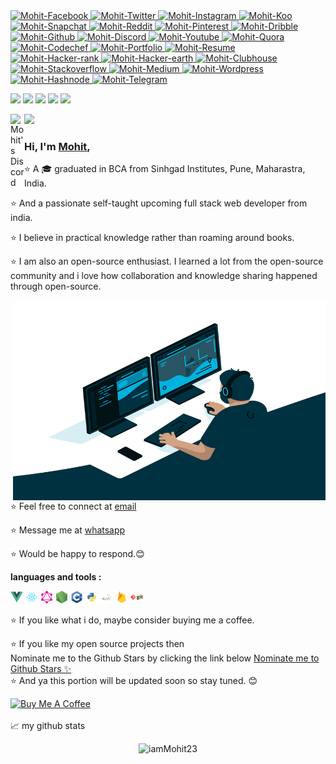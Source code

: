 <a href="https://facebook.com/iammohit23" target="blank">
    <img src="https://img.icons8.com/bubbles/100/000000/facebook-new.png" width = "70px" alt="Mohit-Facebook" />
  </a>
  
  <a href="https://twitter.com/iammohit_23" target="blank">
    <img src="https://img.icons8.com/bubbles/100/000000/twitter-circled.png" width = "70px" alt="Mohit-Twitter" />
  </a>
  
  <a href="https://instagram.com/iammohit_23" target="blank">
    <img src="https://img.icons8.com/bubbles/100/000000/instagram-new.png" width = "70px" alt="Mohit-Instagram" />
  </a>
  
  <a href="https://www.kooapp.com/profile/iammohit23" target="blank">
    <img src="https://www.kooapp.com/assets/2d634360.svg" width = "43px" alt="Mohit-Koo" />
  </a>
  
  <a href="https://snapchat.com/add/iammohit_23" target="blank">
    <img src="https://img.icons8.com/bubbles/100/000000/snapchat.png" width = "70px" alt="Mohit-Snapchat" />
  </a>
  
  <a href="https://reddit.com/user/iammohit23" target="blank">
    <img src="https://img.icons8.com/bubbles/100/000000/reddit.png" width = "70px" alt="Mohit-Reddit" />
  </a>

  <a href="https://in.pinterest.com/iammohit23" target="blank">
    <img src="https://img.icons8.com/bubbles/100/000000/pinterest.png" width = "70px" alt="Mohit-Pinterest" />
  </a>
  
   <a href="https://dribbble.com/iammohit23" target="blank">
    <img src="https://img.icons8.com/bubbles/2x/dribbble.png" width = "70px" alt="Mohit-Dribble" />
  </a>
  
   <a href="https://github.com/Mohits-Org" target="blank">
    <img src="https://img.icons8.com/bubbles/100/000000/github.png" width = "70px" alt="Mohit-Github" />
  </a>
    
   <a href="https://discord.com/channels/@me/1022418738395488349" target="blank">
    <img src="https://img.icons8.com/bubbles/100/000000/discord.png" width = "70px" alt="Mohit-Discord" />
  </a>
  
  <a href="https://www.youtube.com/@iammohit23" target="blank">
    <img src="https://img.icons8.com/bubbles/100/000000/youtube.png" width = "70px" alt="Mohit-Youtube" />
  </a>
  
   <a href="https://www.quora.com/profile/Mohit-Pandey-223" target="blank">
    <img src="https://iammohit23.netlify.app/images/quora.png" width = "70px" alt="Mohit-Quora" />
  </a>
  
   <a href="https://www.codechef.com/users/iammohit23" target="blank">
    <img src="https://img.icons8.com/bubbles/512/codechef.png" width = "70px" alt="Mohit-Codechef" />
  </a>
  
  <a href="https://iammohit23.netlify.app" target="blank">
    <img src="https://iammohit23.netlify.app/images/portfolio2.png" width = "70px" alt="Mohit-Portfolio" />
  </a>
  
   <a href="https://drive.google.com/file/d/1BzHskBp0l4FRVVcobzGjMoJJ1DVvZ0IP/view?usp=sharing" target="blank">
    <img src="https://iammohit23.netlify.app/images/resume.png" width = "70px" alt="Mohit-Resume" />
  </a>
  
   <a href="https://www.hackerrank.com/iammohit23" target="blank">
    <img src="https://iammohit23.netlify.app/images/hacker-rank.png" width = "70px" alt="Mohit-Hacker-rank" />
  </a>
  
   <a href="https://www.hackerearth.com/@iammohit23" target="Hacker-earth">
    <img src="https://iammohit23.netlify.app/images/hacker-rank.png" width = "70px" alt="Mohit-Hacker-earth" />
  </a>
  
   <a href="https://www.clubhouse.com/@iammohit23" target="blank">
    <img src="https://img.icons8.com/bubbles/512/group.png" width = "70px" alt="Mohit-Clubhouse" />
  </a>
   
   <a href="https://stackoverflow.com/users/15100058/iammohit23" target="blank">
    <img src="https://img.icons8.com/bubbles/512/stack.png" width = "70px" alt="Mohit-Stackoverflow" />
  </a>
  
  <a href="https://medium.com/@iammohit23" target="blank">
    <img src="https://img.icons8.com/bubbles/2x/medium-new.png" width = "70px" alt="Mohit-Medium" />
  </a>
  
   <a href="https://iammohit23.wordpress.com/" target="blank">
    <img src="https://img.icons8.com/bubbles/512/ms-word.png" width = "70px" alt="Mohit-Wordpress" />
  </a>
  
   <a href="https://hashnode.com/@iammohit23" target="blank">
    <img src="https://img.icons8.com/bubbles/512/h.png" width = "70px" alt="Mohit-Hashnode" />
  </a>
  
   <a href="https://t.me/iammohit_23" target="blank">
    <img src="https://img.icons8.com/bubbles/2x/telegram-app.png" width = "70px" alt="Mohit-Telegram" />
  </a>
        
![](http://github-profile-summary-cards.vercel.app/api/cards/profile-details?username=iammohit23&theme=github)
![](http://github-profile-summary-cards.vercel.app/api/cards/repos-per-language?username=iammohit23&theme=github)
![](http://github-profile-summary-cards.vercel.app/api/cards/most-commit-language?username=iammohit23&theme=github)
![](http://github-profile-summary-cards.vercel.app/api/cards/stats?username=iammohit23&theme=github)
![](http://github-profile-summary-cards.vercel.app/api/cards/productive-time?username=iammohit23&theme=github&utcOffset=8)

<a href="https://discord.gg/9kfyVc2dch">
  <img align="left" alt="Mohit's Discord" width="22px" src="https://raw.githubusercontent.com/peterthehan/peterthehan/master/assets/discord.svg" />
</a>

![](https://visitor-badge.glitch.me/badge?page_id=iamMohit23)


  ### Hi,<!--<img src="https://media.giphy.com/media/hvRJCLFzcasrR4ia7z/giphy.gif" width="10px">--> I'm [Mohit](https://iammohit.me/), 
 
⭐ A 🎓 graduated in BCA from Sinhgad Institutes, Pune, Maharastra, India.
 
⭐ And a passionate self-taught upcoming full stack web developer from india.

⭐ I believe in practical knowledge rather than roaming around books.

⭐ I am also an open-source enthusiast. I learned a lot from the open-source community and i love how collaboration and knowledge sharing happened through open-source.

  <img align="right" alt="GIF" src="Mohit-Readme\code.gif" width="500" height="320" />
  
⭐ Feel free to connect at [email](mailto:iammohitpandey1@gmail.com)</br>

⭐ Message me at [whatsapp](https://wa.me/917258883148)

⭐ Would be happy to respond.😊

**languages and tools :**

<code><img height="20" src="https://raw.githubusercontent.com/github/explore/80688e429a7d4ef2fca1e82350fe8e3517d3494d/topics/vue/vue.png"></code>
<code><img height="20" src="https://raw.githubusercontent.com/github/explore/80688e429a7d4ef2fca1e82350fe8e3517d3494d/topics/react/react.png"></code>
<code><img height="20" src="https://raw.githubusercontent.com/github/explore/5c058a388828bb5fde0bcafd4bc867b5bb3f26f3/topics/graphql/graphql.png"></code>
<code><img height="20" src="https://raw.githubusercontent.com/github/explore/80688e429a7d4ef2fca1e82350fe8e3517d3494d/topics/nodejs/nodejs.png"></code>
<code><img height="20" src="https://raw.githubusercontent.com/github/explore/80688e429a7d4ef2fca1e82350fe8e3517d3494d/topics/cpp/cpp.png"></code>
<code><img height="20" src="https://raw.githubusercontent.com/github/explore/80688e429a7d4ef2fca1e82350fe8e3517d3494d/topics/python/python.png"></code>
<code><img height="20" src="https://raw.githubusercontent.com/github/explore/80688e429a7d4ef2fca1e82350fe8e3517d3494d/topics/mysql/mysql.png"></code>
<code><img height="20" src="https://raw.githubusercontent.com/github/explore/80688e429a7d4ef2fca1e82350fe8e3517d3494d/topics/firebase/firebase.png"></code>
<code><img height="20" src="https://raw.githubusercontent.com/github/explore/80688e429a7d4ef2fca1e82350fe8e3517d3494d/topics/git/git.png"></code>

⭐ If you like what i do, maybe consider buying me a coffee.

⭐ If you like my open source projects then </br>
    Nominate me to the Github Stars by clicking the link below 
    <a href='https://stars.github.com/nominate/'>Nominate me to Github Stars ✨</a><br>
⭐ And ya this portion will be updated soon so stay tuned.
😊

<a href="https://www.buymeacoffee.com/iammohit" target="_blank"><img src="https://cdn.buymeacoffee.com/buttons/v2/default-red.png" alt="Buy Me A Coffee" width="150" ></a>
<br>
<br>
📈 my github stats

<p align="center"> <img src="https://github-readme-stats.vercel.app/api?username=iamMohit23&show_icons=true&theme=gotham" alt="iamMohit23" />

